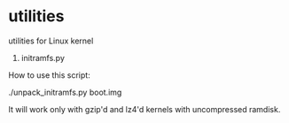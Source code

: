 utilities
=========

utilities for Linux kernel

1) initramfs.py

How to use this script: 

./unpack_initramfs.py boot.img

It will work only with gzip'd and lz4'd kernels with uncompressed ramdisk.
